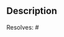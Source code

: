 <!-- Submitting a PR? Awesome!! -->

## Description

Resolves: # <!-- Did you solve an open GitHub issue? Put the number here so we mark it complete! -->

<!--
Please share with us what you've changed.
If you are adding a software recommendation, give us a link to its website or
source code.

If you are making changes that you have a conflict of interest with, please
disclose this as well:
Conflict of interest contributions involve contributing about yourself,
family, friends, clients, employers, or your financial and other relationships.
Any external relationship can trigger a conflict of interest.

That someone has a conflict of interest is a description of a situation,
NOT a judgement about that person's opinions, integrity, or good faith.

If you have a conflict of interest, you must disclose who is paying you for
this contribution, who the client is (if for example, you are being paid by
an advertising agency), and any other relevant affiliations.
-->
